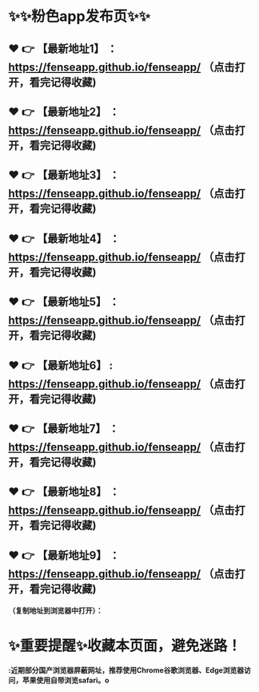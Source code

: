 # :sparkles::sparkles:粉色app发布页:sparkles::sparkles:

 :heart: :point_right: 【最新地址1】 ：https://fenseapp.github.io/fenseapp/  （点击打开，看完记得收藏)
 ------
 :heart: :point_right: 【最新地址2】 ：https://fenseapp.github.io/fenseapp/  （点击打开，看完记得收藏)
 ------
 :heart: :point_right: 【最新地址3】 ：https://fenseapp.github.io/fenseapp/   （点击打开，看完记得收藏)
 ------
 :heart: :point_right: 【最新地址4】 ：https://fenseapp.github.io/fenseapp/  （点击打开，看完记得收藏)
 ------
 :heart: :point_right: 【最新地址5】 ：https://fenseapp.github.io/fenseapp/   （点击打开，看完记得收藏)
 ------
 :heart: :point_right: 【最新地址6】 : https://fenseapp.github.io/fenseapp/   （点击打开，看完记得收藏)
 ------
 :heart: :point_right: 【最新地址7】 ：https://fenseapp.github.io/fenseapp/   （点击打开，看完记得收藏)
 ------
 :heart: :point_right: 【最新地址8】 ：https://fenseapp.github.io/fenseapp/  （点击打开，看完记得收藏)
 ------
 :heart: :point_right: 【最新地址9】 ：https://fenseapp.github.io/fenseapp/  （点击打开，看完记得收藏)
  ------

  
#### （复制地址到浏览器中打开）：
# :sparkles:重要提醒:sparkles:收藏本页面，避免迷路！
#### :近期部分国产浏览器屏蔽网址，推荐使用Chrome谷歌浏览器、Edge浏览器访问，苹果使用自带浏览safari。o
